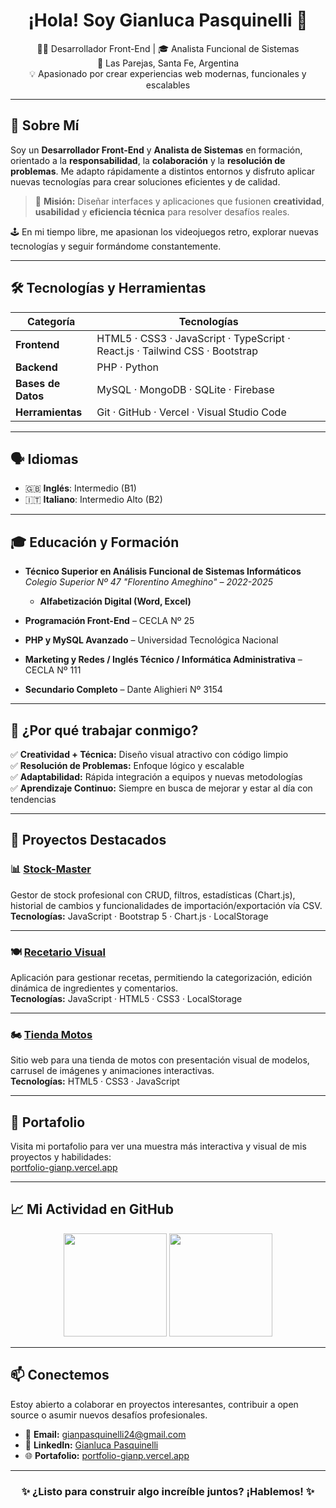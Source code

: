 <h1 align="center">¡Hola! Soy Gianluca Pasquinelli 👋</h1>

<p align="center">
  🧑‍💻 Desarrollador Front-End | 🎓 Analista Funcional de Sistemas <br>
  📍 Las Parejas, Santa Fe, Argentina <br>
  💡 Apasionado por crear experiencias web modernas, funcionales y escalables
</p>

---

## 🚀 Sobre Mí

Soy un **Desarrollador Front-End** y **Analista de Sistemas** en formación, orientado a la **responsabilidad**, la **colaboración** y la **resolución de problemas**. Me adapto rápidamente a distintos entornos y disfruto aplicar nuevas tecnologías para crear soluciones eficientes y de calidad.

> 🎯 **Misión:** Diseñar interfaces y aplicaciones que fusionen **creatividad**, **usabilidad** y **eficiencia técnica** para resolver desafíos reales.

🕹️ En mi tiempo libre, me apasionan los videojuegos retro, explorar nuevas tecnologías y seguir formándome constantemente.

---

## 🛠️ Tecnologías y Herramientas

| Categoría     | Tecnologías                                                                               |
|---------------|-------------------------------------------------------------------------------------------|
| **Frontend**  | HTML5 · CSS3 · JavaScript · TypeScript · React.js · Tailwind CSS · Bootstrap                |
| **Backend**   | PHP · Python                                                                              |
| **Bases de Datos** | MySQL · MongoDB · SQLite · Firebase                                                    |
| **Herramientas**   | Git · GitHub · Vercel · Visual Studio Code                                              |

---

## 🗣️ Idiomas

- 🇬🇧 **Inglés**: Intermedio (B1)  
- 🇮🇹 **Italiano**: Intermedio Alto (B2)

---

## 🎓 Educación y Formación

- **Técnico Superior en Análisis Funcional de Sistemas Informáticos**  
  *Colegio Superior Nº 47 "Florentino Ameghino" – 2022-2025*
  - **Alfabetización Digital (Word, Excel)**  


- **Programación Front-End** – CECLA Nº 25  
- **PHP y MySQL Avanzado** – Universidad Tecnológica Nacional  
- **Marketing y Redes / Inglés Técnico / Informática Administrativa** – CECLA Nº 111  
- **Secundario Completo** – Dante Alighieri Nº 3154

---

## 🌟 ¿Por qué trabajar conmigo?

✅ **Creatividad + Técnica:** Diseño visual atractivo con código limpio  
✅ **Resolución de Problemas:** Enfoque lógico y escalable  
✅ **Adaptabilidad:** Rápida integración a equipos y nuevas metodologías  
✅ **Aprendizaje Continuo:** Siempre en busca de mejorar y estar al día con tendencias

---

## 📌 Proyectos Destacados

### 📊 [Stock-Master](https://github.com/Gianp2/StockMaster)
Gestor de stock profesional con CRUD, filtros, estadísticas (Chart.js), historial de cambios y funcionalidades de importación/exportación vía CSV.  
**Tecnologías:** JavaScript · Bootstrap 5 · Chart.js · LocalStorage

---

### 🍽️ [Recetario Visual](https://github.com/Gianp2/Recetario-Visual)
Aplicación para gestionar recetas, permitiendo la categorización, edición dinámica de ingredientes y comentarios.  
**Tecnologías:** JavaScript · HTML5 · CSS3 · LocalStorage

---

### 🏍️ [Tienda Motos](https://github.com/Gianp2/Tienda-Motos)
Sitio web para una tienda de motos con presentación visual de modelos, carrusel de imágenes y animaciones interactivas.  
**Tecnologías:** HTML5 · CSS3 · JavaScript

---

## 🔗 Portafolio

Visita mi portafolio para ver una muestra más interactiva y visual de mis proyectos y habilidades:  
[portfolio-gianp.vercel.app](https://portfolio-gianp.vercel.app/)

---

## 📈 Mi Actividad en GitHub

<p align="center">
  <img src="https://github-readme-stats.vercel.app/api?username=Gianp2&show_icons=true&theme=radical&hide_title=true" height="165" />
  <img src="https://github-readme-stats.vercel.app/api/top-langs/?username=Gianp2&layout=compact&theme=radical" height="165" />
</p>

---

## 📫 Conectemos

Estoy abierto a colaborar en proyectos interesantes, contribuir a open source o asumir nuevos desafíos profesionales.

- 📧 **Email:** gianpasquinelli24@gmail.com  
- 💼 **LinkedIn:** [Gianluca Pasquinelli](https://www.linkedin.com/in/gianpasquinelli)  
- 🌐 **Portafolio:** [portfolio-gianp.vercel.app](https://portfolio-gianp.vercel.app/)

---

<h3 align="center">✨ ¿Listo para construir algo increíble juntos? ¡Hablemos! ✨</h3>
